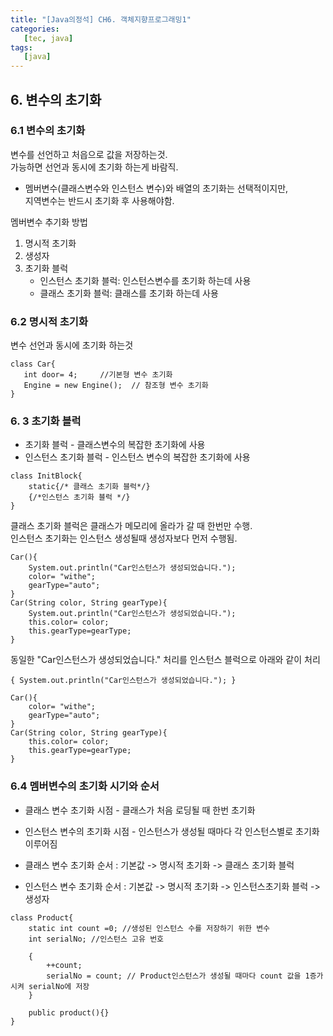 ```yaml
---
title: "[Java의정석] CH6. 객체지향프로그래밍1"
categories:
   [tec, java]
tags:
   [java]
---
```


## 6. 변수의 초기화
### 6.1 변수의 초기화
변수를 선언하고 처읍으로 값을 저장하는것.  
가능하면 선언과 동시에 초기화 하는게 바람직.  
- 멤버변수(클래스변수와 인스턴스 변수)와 배열의 초기화는 선택적이지만,   
지역변수는 반드시 초기화 후 사용해야함.

멤버변수 추기화 방법
1. 명시적 초기화
2. 생성자
3. 초기화 블럭
    - 인스턴스 초기화 블럭: 인스턴스변수를 초기화 하는데 사용
    - 클래스 초기화 블럭: 클래스를 초기화 하는데 사용
 ### 6.2 명시적 초기화
 변수 선언과 동시에 초기화 하는것
 ``` 
 class Car{
    int door= 4;     //기본형 변수 초기화
    Engine = new Engine();  // 참조형 변수 초기화
 }
  ```
  
### 6. 3 초기화 블럭
- 초기화 블럭 - 클래스변수의 복잡한 초기화에 사용
- 인스턴스 초기화 블럭 - 인스턴스 변수의 복잡한 초기화에 사용

``` 
class InitBlock{
    static{/* 클래스 초기화 블럭*/}
    {/*인스턴스 초기화 블럭 */}
}
```

클래스 초기화 블럭은 클래스가 메모리에 올라가 갈 때 한번만 수행.  
인스턴스 초기화는 인스턴스 생성될때 생성자보다 먼저 수행됨.

``` 
Car(){
    System.out.println("Car인스턴스가 생성되었습니다.");
    color= "withe";
    gearType="auto";
}
Car(String color, String gearType){
    System.out.println("Car인스턴스가 생성되었습니다.");
    this.color= color;
    this.gearType=gearType;
}
```

동일한 "Car인스턴스가 생성되었습니다." 처리를 인스턴스 블럭으로 아래와 같이 처리   

``` 
{ System.out.println("Car인스턴스가 생성되었습니다."); }

Car(){
    color= "withe";
    gearType="auto";
}
Car(String color, String gearType){
    this.color= color;
    this.gearType=gearType;
}
```

 ### 6.4 멤버변수의 초기화 시기와 순서
- 클래스 변수 초기화 시점 - 클래스가 처음 로딩될 때 한번 초기화
- 인스턴스 변수의 초기화 시점 - 인스턴스가 생성될 때마다 각 인스턴스별로 초기화 이루어짐

- 클래스 변수 초기화 순서 : 기본값 -> 명시적 초기화 -> 클래스 초기화 블럭
- 인스턴스 변수 초기화 순서 : 기본값 -> 명시적 초기화 -> 인스턴스초기화 블럭 -> 생성자  


``` 
class Product{
    static int count =0; //생성된 인스턴스 수를 저장하기 위한 변수
    int serialNo; //인스턴스 고유 번호
    
    {
        ++count;
        serialNo = count; // Product인스턴스가 생성될 때마다 count 값을 1증가시켜 serialNo에 저장
    }
    
    public product(){}
}
```